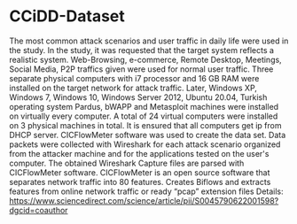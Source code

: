 # CCiDD-Dataset
The most common attack scenarios and user traffic in daily life were used in the study. In the study, it was requested that the target system reflects a realistic system. Web-Browsing, e-commerce, Remote Desktop, Meetings, Social Media, P2P traffics given were used for normal user traffic. Three separate physical computers with i7 processor and 16 GB RAM were installed on the target network for attack traffic. Later, Windows XP, Windows 7, Windows 10, Windows Server 2012, Ubuntu 20.04, Turkish operating system Pardus, bWAPP and Metasploit machines were installed on virtually every computer. A total of 24 virtual computers were installed on 3 physical machines in total. It is ensured that all computers get ip from DHCP server. 
CICFlowMeter software was used to create the data set. Data packets were collected with Wireshark for each attack scenario organized from the attacker machine and for the applications tested on the user's computer. The obtained Wireshark Capture files are parsed with CICFlowMeter software. CICFlowMeter is an open source software that separates network traffic into 80 features. Creates Biflows and extracts features from online network traffic or ready “pcap” extension files 
Details: https://www.sciencedirect.com/science/article/pii/S0045790622001598?dgcid=coauthor
